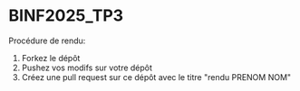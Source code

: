 # BINF2025_TP3

Procédure de rendu:
1. Forkez le dépôt
2. Pushez vos modifs sur votre dépôt
3. Créez une pull request sur ce dépôt avec le titre "rendu PRENOM NOM"

